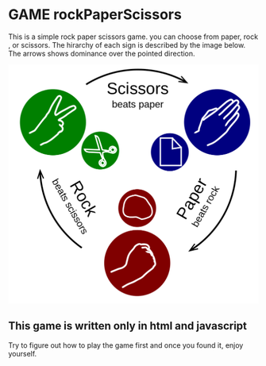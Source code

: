 # GAME rockPaperScissors  

This is a simple rock paper scissors game. you can choose from paper, rock , or scissors. The hirarchy of each sign is described by the image below. The arrows shows dominance over the pointed direction.

![rockpaperscissors image](./images/rockpaperscissors.png)

## This game is written only in html and javascript

  Try to figure out how to play the game first and once you found it, enjoy yourself.  
